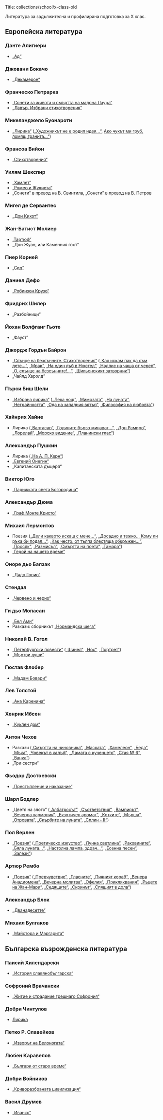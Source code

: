 Title: collections/school/x-class-old

Литература за задължителна и профилирана подготовка за X клас.

## Европейска литература

### Данте Алигиери

* [„Ад“](/text/3776)

### Джовани Бокачо

* [„Декамерон“](/text/5473)

### Франческо Петрарка

* [„Сонети за живота и смъртта на мадона Лаура“](http://www.kadiiski.com/prevodi/petrarka.html)
* [„Лавър. Избрани стихотворения“]((https://chitanka.info/collections/school/x-class))

### Микеланджело Буонароти

* [„Лирика“](/book/594) ([„Художникът не е родил идея…“](/text/13188), [Ако чукът ми груб, ломящ гранита…“](/text/13187))

### Франсоа Вийон

* [„Стихотворения“](/book/371)

### Уилям Шекспир

* [„Хамлет“](/text/4531)
* [„Ромео и Жулиета“](/text/10278)
* [„Сонети“ в превод на В. Свинтила](/text/2833), [„Сонети“ в превод на В. Петров](/text/11153)

### Мигел де Сервантес

* [„Дон Кихот“](/text/2991)

### Жан-Батист Молиер

* [„Тартюф“](/text/2763)
* „Дон Жуан, или Каменния гост“

### Пиер Корней

* [„Сид“](/text/36294)

### Даниел Дефо

* [„Робинзон Крузо“](/book/2704)

### Фридрих Шилер

* „Разбойници“

### Йохан Волфганг Гьоте

* „Фауст“

### Джордж Гордън Байрон

* [„Слънце на безсънните. Стихотворения“](/book/38) ([„Как искам пак да съм дете…“](/text/6646), [„Мрак“](/text/6686), [„На един дъб в Нюстед“](/text/6649), [„Надпис на чаша от череп“](/text/6651), [„О, слънце на безсънните!…“](/text/6676), [„Шильонският затворник“](/text/6689))
* „Чайлд Харолд“

### Пърси Биш Шели

* [„Избрана лирика“](/book/31) ([„Лека нощ“](/text/5562), [„Мимозата“](/text/5574), [„На луната“](/text/5552), [„Нетрайността“](/text/5545), [„Ода на западния вятър“](/text/5548), [„Философия на любовта“](/text/5550))

### Хайнрих Хайне

* Лирика ([„Валтасар“](/text/14275), [„Годините бързо минават…“](/text/19051), [„Дон Рамиро“](/text/14274), [„Лорелай“](/text/19049), [„Морско видение“](/text/14279), [„Планински глас“](/text/14272))

### Александър Пушкин

* Лирика ([„На А. П. Керн“](/text/37402))
* [„Евгений Онегин“](/text/3602)
* „Капитанската дъщеря“

### Виктор Юго

* [„Парижката света Богородица“](/text/4283)

### Александър Дюма

* [„Граф Монте Кристо“](/text/2170)

### Михаил Лермонтов

* Поезия ([„Дели каквото искаш с мене…“](/text/17934), [„Досадно и тежко… Кому ли ръка би подал…“](/text/17933), [„Как често, от тълпа блестяща обкръжен…“](/text/17932), [„Просяк“](/text/17936), [„Размисъл“](/text/17931), [„Смъртта на поета“](/text/17930), [„Тамара“](/text/17935))
* [„Герой на нашето време“](/text/21611)

### Оноре дьо Балзак

* [„Дядо Горио“](/text/24916)

### Стендал

* [„Червено и черно“](/text/5044)

### Ги дьо Мопасан

* [„Бел Ами“](/text/14994)
* Разкази: сборникът [„Нормандска шега“](/book/3840)

### Николай В. Гогол

* [„Петербургски повести“](/book/137) ([„Шинел“](/text/10939), [„Нос“](/text/10937), [„Портрет“](/text/10938))
* [„Мъртви души“](/text/9020)

### Гюстав Флобер

* [„Мадам Бовари“](/text/14997)

### Лев Толстой

* [„Ана Каренина“](/text/14807)

### Хенрик Ибсен

* [„Куклен дом“](/text/2810)

### Антон Чехов

* Разкази ([„Смъртта на чиновника“](/text/1977), [„Маската“](/text/1988), [„Хамелеон“](/text/1986), [„Беда“](/text/2001), [„Мъка“](/text/2005), [„Човекът в калъф“](/text/11135), [„Дамата с кученцето“](/text/11138), [„Стая № 6“](/text/11145), [„Ванка“](/text/11125))
* „Три сестри“

### Фьодор Достоевски

* [„Престъпление и наказание“](/text/2321)

### Шарл Бодлер

* „Цветя на злото“ ([„Албатросът“](/text/10620), [„Съответствия“](/text/10754), [„Вампирът“](/text/10624), [„Вечерна хармония“](/text/10628), [„Екзотичен аромат“](/text/10755), [„Котките“](/text/10769), [„Мърша“](/text/10622), [„Отровата“](/text/10759), [„Скърбите на луната“](/text/10760), [„Сплин - II“](/text/10765))

### Пол Верлен

* [„Поезия“](/book/219-poezija "book:219-poezija") ([„Поетическо изкуство“](/text/10781), [„Лунна светлина“](/text/13388), [„Раковините“](/text/13391), [„Бяла луната…“](/text/10779), [„Настолна лампа, здрач…“](/text/10780), [„Есенна песен“](/text/10776), [„Залези“](/text/10775))

### Артюр Рембо

* [„Поезия“](/book/282) ([„Предчувствие“](/text/10782), [„Гласните“](/text/10785), [„Пияният кораб“](/text/10795), [„Венера Анадиомена“](/text/10793), [„Вечерна молитва“](/text/14829), [„Офелия“](/text/10783), [„Прикляквания“](/text/10792), [„Ръцете на Жан-Мари“](/text/14831), [„Седящите“](/text/10789), [„Скринът“](/text/10784), [„Спящият в дола“](/text/10787))

### Александър Блок

* [„Дванадесетте“](/text/13184)

### Михаил Булгаков

* [„Майстора и Маргарита“](/text/595)

## Българска възрожденска литература

### Паисий Хилендарски

* [„История славянобългарска“](/text/3746)

### Софроний Врачански

* [„Житие и страдание грешнаго Софрония“](/text/7466)

### Добри Чинтулов

* [Лирика](/person/dobri_chintulov)

### Петко Р. Славейков

* [„Изворът на Белоногата“](/text/4227)

### Любен Каравелов

* [„Българи от старо време“](/text/4128)

### Добри Войников

* [„Криворазбраната цивилизация“](/text/3750)

### Васил Друмев

* [„Иванко“](/text/3751)

